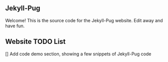 Jekyll-Pug
---

Welcome! This is the source code for the Jekyll-Pug website. Edit away and have fun. 

## Website TODO List

[] Add code demo section, showing a few snippets of Jekyll-Pug code
